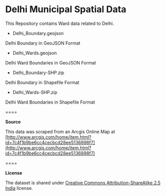 Delhi Municipal Spatial Data
====

This Repository contains Ward data related to Delhi.

* Delhi_Boundary.geojson

Delhi Boundary in GeoJSON Format

* Delhi_Wards.geojson

Delhi Ward Boundaries in GeoJSON Format

* Delhi_Boundary-SHP.zip

Delhi Boundary in Shapefile Format

* Delhi_Wards-SHP.zip

Delhi Ward Boundaries in Shapefile Format

====

**Source**

This data was scraped from an Arcgis Online Map at [http://www.arcgis.com/home/item.html?id=7c4f1b9be6cc4cecbcd28ee5136898f7](http://www.arcgis.com/home/item.html?id=7c4f1b9be6cc4cecbcd28ee5136898f7)

====

**License**

The dataset is shared under [Creative Commons Attribution-ShareAlike 2.5 India](http://creativecommons.org/licenses/by-sa/2.5/in/) license.